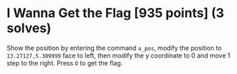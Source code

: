 # I Wanna Get the Flag [935 points] (3 solves)
Show the position by entering the command `a_pos`, modify the position to `13.27127,5.309999` face to left, then modify the y coordinate to 0 and move 1 step to the right. Press `O` to get the flag.